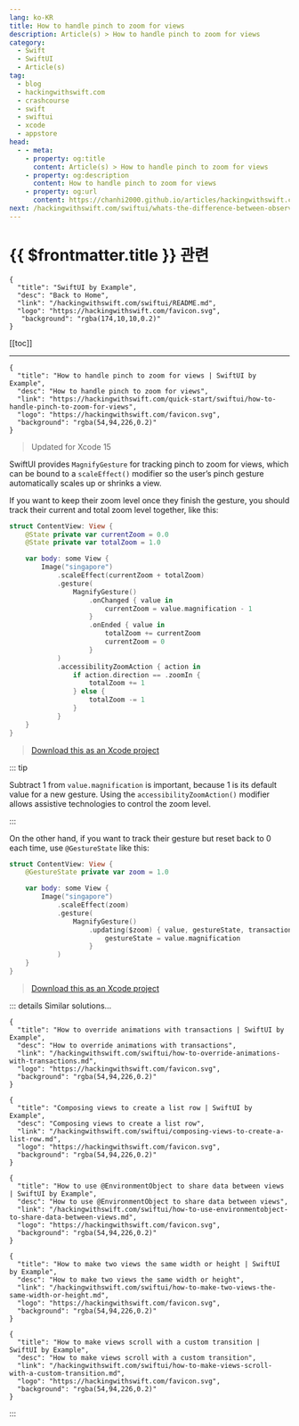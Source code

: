 ```yaml
---
lang: ko-KR
title: How to handle pinch to zoom for views
description: Article(s) > How to handle pinch to zoom for views
category:
  - Swift
  - SwiftUI
  - Article(s)
tag: 
  - blog
  - hackingwithswift.com
  - crashcourse
  - swift
  - swiftui
  - xcode
  - appstore
head:
  - - meta:
    - property: og:title
      content: Article(s) > How to handle pinch to zoom for views
    - property: og:description
      content: How to handle pinch to zoom for views
    - property: og:url
      content: https://chanhi2000.github.io/articles/hackingwithswift.com/swiftui/how-to-handle-pinch-to-zoom-for-views.html
next: /hackingwithswift.com/swiftui/whats-the-difference-between-observedobject-state-and-environmentobject.md
---
```


# {{ $frontmatter.title }} 관련

```component VPCard
{
  "title": "SwiftUI by Example",
  "desc": "Back to Home",
  "link": "/hackingwithswift.com/swiftui/README.md",
  "logo": "https://hackingwithswift.com/favicon.svg",
   "background": "rgba(174,10,10,0.2)"
}
```

[[toc]]

---

```component VPCard
{
  "title": "How to handle pinch to zoom for views | SwiftUI by Example",
  "desc": "How to handle pinch to zoom for views",
  "link": "https://hackingwithswift.com/quick-start/swiftui/how-to-handle-pinch-to-zoom-for-views",
  "logo": "https://hackingwithswift.com/favicon.svg",
  "background": "rgba(54,94,226,0.2)"
}
```

> Updated for Xcode 15

SwiftUI provides `MagnifyGesture` for tracking pinch to zoom for views, which can be bound to a `scaleEffect()` modifier so the user’s pinch gesture automatically scales up or shrinks a view.

If you want to keep their zoom level once they finish the gesture, you should track their current and total zoom level together, like this:

```swift
struct ContentView: View {
    @State private var currentZoom = 0.0
    @State private var totalZoom = 1.0

    var body: some View {
        Image("singapore")
            .scaleEffect(currentZoom + totalZoom)
            .gesture(
                MagnifyGesture()
                    .onChanged { value in
                        currentZoom = value.magnification - 1
                    }
                    .onEnded { value in
                        totalZoom += currentZoom
                        currentZoom = 0
                    }
            )
            .accessibilityZoomAction { action in
                if action.direction == .zoomIn {
                    totalZoom += 1
                } else {
                    totalZoom -= 1
                }
            }
    }
}
```

> [<FontIcon icon="fas fa-file-zipper"/>Download this as an Xcode project](https://hackingwithswift.com/files/projects/swiftui/how-to-handle-pinch-to-zoom-for-views-1.zip)

::: tip

Subtract 1 from `value.magnification` is important, because 1 is its default value for a new gesture. Using the `accessibilityZoomAction()` modifier allows assistive technologies to control the zoom level.

:::

On the other hand, if you want to track their gesture but reset back to 0 each time, use `@GestureState` like this:

```swift
struct ContentView: View {
    @GestureState private var zoom = 1.0

    var body: some View {
        Image("singapore")
            .scaleEffect(zoom)
            .gesture(
                MagnifyGesture()
                    .updating($zoom) { value, gestureState, transaction in
                        gestureState = value.magnification
                    }
            )
    }
}
```

> [<FontIcon icon="fas fa-file-zipper"/>Download this as an Xcode project](https://hackingwithswift.com/files/projects/swiftui/how-to-handle-pinch-to-zoom-for-views-2.zip)

::: details Similar solutions…

```component VPCard
{
  "title": "How to override animations with transactions | SwiftUI by Example",
  "desc": "How to override animations with transactions",
  "link": "/hackingwithswift.com/swiftui/how-to-override-animations-with-transactions.md",
  "logo": "https://hackingwithswift.com/favicon.svg",
  "background": "rgba(54,94,226,0.2)"
}
```

```component VPCard
{
  "title": "Composing views to create a list row | SwiftUI by Example",
  "desc": "Composing views to create a list row",
  "link": "/hackingwithswift.com/swiftui/composing-views-to-create-a-list-row.md",
  "logo": "https://hackingwithswift.com/favicon.svg",
  "background": "rgba(54,94,226,0.2)"
}
```

```component VPCard
{
  "title": "How to use @EnvironmentObject to share data between views | SwiftUI by Example",
  "desc": "How to use @EnvironmentObject to share data between views",
  "link": "/hackingwithswift.com/swiftui/how-to-use-environmentobject-to-share-data-between-views.md",
  "logo": "https://hackingwithswift.com/favicon.svg",
  "background": "rgba(54,94,226,0.2)"
}
```

```component VPCard
{
  "title": "How to make two views the same width or height | SwiftUI by Example",
  "desc": "How to make two views the same width or height",
  "link": "/hackingwithswift.com/swiftui/how-to-make-two-views-the-same-width-or-height.md",
  "logo": "https://hackingwithswift.com/favicon.svg",
  "background": "rgba(54,94,226,0.2)"
}
```

```component VPCard
{
  "title": "How to make views scroll with a custom transition | SwiftUI by Example",
  "desc": "How to make views scroll with a custom transition",
  "link": "/hackingwithswift.com/swiftui/how-to-make-views-scroll-with-a-custom-transition.md",
  "logo": "https://hackingwithswift.com/favicon.svg",
  "background": "rgba(54,94,226,0.2)"
}
```

:::

